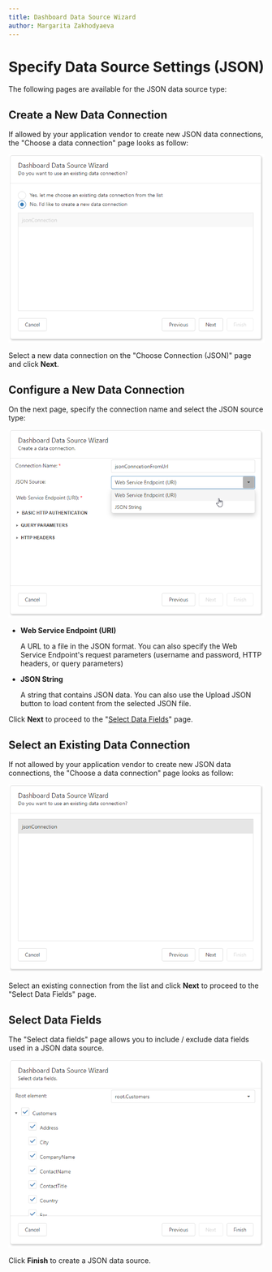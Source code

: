 ```yaml
---
title: Dashboard Data Source Wizard
author: Margarita Zakhodyaeva
---
```

# Specify Data Source Settings (JSON)

The following pages are available for the JSON data source type: 

## Create a New Data Connection

If allowed by your application vendor to create new JSON data connections, the "Choose a data connection" page looks as follow:

![](../../../../images/dashboard-data-source-wizard-create-data-connections.png)

Select a new data connection on the "Choose Connection (JSON)" page and click **Next**.

## Configure a New Data Connection

On the next page, specify the connection name and select the JSON source type:

![](../../../../images/dashboard-data-source-wizard-configure-data-connections.png)

* **Web Service Endpoint (URI)**

   A URL to a file in the JSON format. You can also specify the Web Service Endpoint's request parameters (username and password, HTTP headers, or query parameters)

* **JSON String**

   A string that contains JSON data. You can also use the Upload JSON button to load content from the selected JSON file.

Click **Next** to proceed to the "[Select Data Fields](#select-data-fields)" page.

## Select an Existing Data Connection

If not allowed by your application vendor to create new JSON data connections, the "Choose a data connection" page looks as follow: 

![](../../../../images/dashboard-data-source-wizard-choose-data-connectors.png)

Select an existing connection from the list and click **Next** to proceed to the "Select Data Fields" page.


## Select Data Fields

The "Select data fields" page allows you to include / exclude data fields used in a JSON data source.

 ![](../../../../images/dashboard-data-source-wizard-select-data-fields.png)

 Click **Finish** to create a JSON data source.

